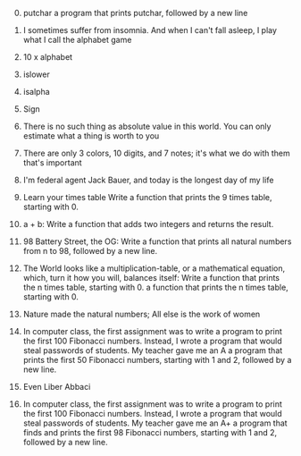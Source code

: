 0. putchar a program that prints putchar, followed by a new line

1. I sometimes suffer from insomnia. And when I can't fall asleep, I play what I call the alphabet game

2. 10 x alphabet

3. islower

4. isalpha

5. Sign

6. There is no such thing as absolute value in this world. You can only estimate what a thing is worth to you

7. There are only 3 colors, 10 digits, and 7 notes; it's what we do with them that's important

8. I'm federal agent Jack Bauer, and today is the longest day of my life

9. Learn your times table Write a function that prints the 9 times table, starting with 0.

10. a + b: Write a function that adds two integers and returns the result.

11. 98 Battery Street, the OG: Write a function that prints all natural numbers from n to 98, followed by a new line.

12. The World looks like a multiplication-table, or a mathematical equation, which, turn it how you will, balances itself: Write a function that prints the n times table, starting with 0. a function that prints the n times table, starting with 0.

13. Nature made the natural numbers; All else is the work of women

14. In computer class, the first assignment was to write a program to print the first 100 Fibonacci numbers. Instead, I wrote a program that would steal passwords of students. My teacher gave me an A  a program that prints the first 50 Fibonacci numbers, starting with 1 and 2, followed by a new line.

15. Even Liber Abbaci

16. In computer class, the first assignment was to write a program to print the first 100 Fibonacci numbers. Instead, I wrote a program that would steal passwords of students. My teacher gave me an A+  a program that finds and prints the first 98 Fibonacci numbers, starting with 1 and 2, followed by a new line.
